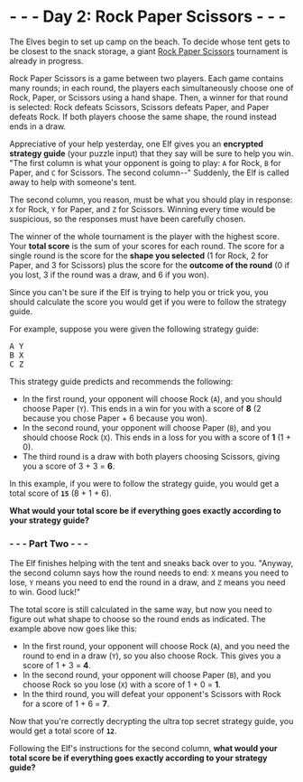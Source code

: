 # - - - Day 2: Rock Paper Scissors - - -

The Elves begin to set up camp on the beach. To decide whose tent gets to be closest to the snack storage, a giant [Rock Paper Scissors](https://en.wikipedia.org/wiki/Rock_paper_scissors) tournament is already in progress.

Rock Paper Scissors is a game between two players. Each game contains many rounds; in each round, the players each simultaneously choose one of Rock, Paper, or Scissors using a hand shape. Then, a winner for that round is selected: Rock defeats Scissors, Scissors defeats Paper, and Paper defeats Rock. If both players choose the same shape, the round instead ends in a draw.

Appreciative of your help yesterday, one Elf gives you an **encrypted strategy guide** (your puzzle input) that they say will be sure to help you win. "The first column is what your opponent is going to play: ``A`` for Rock, ``B`` for Paper, and ``C`` for Scissors. The second column--" Suddenly, the Elf is called away to help with someone's tent.

The second column, you reason, must be what you should play in response: ``X`` for Rock, ``Y`` for Paper, and ``Z`` for Scissors. Winning every time would be suspicious, so the responses must have been carefully chosen.

The winner of the whole tournament is the player with the highest score. Your **total score** is the sum of your scores for each round. The score for a single round is the score for the **shape you selected** (1 for Rock, 2 for Paper, and 3 for Scissors) plus the score for the **outcome of the round** (0 if you lost, 3 if the round was a draw, and 6 if you won).

Since you can't be sure if the Elf is trying to help you or trick you, you should calculate the score you would get if you were to follow the strategy guide.

For example, suppose you were given the following strategy guide:

<pre>
A Y
B X
C Z
</pre>

This strategy guide predicts and recommends the following:

* In the first round, your opponent will choose Rock (``A``), and you should choose Paper (``Y``). This ends in a win for you with a score of **8** (2 because you chose Paper + 6 because you won).
* In the second round, your opponent will choose Paper (``B``), and you should choose Rock (``X``). This ends in a loss for you with a score of **1** (1 + 0).
* The third round is a draw with both players choosing Scissors, giving you a score of 3 + 3 = **6**.

In this example, if you were to follow the strategy guide, you would get a total score of **``15``** (8 + 1 + 6).

**What would your total score be if everything goes exactly according to your strategy guide?**


### - - - Part Two - - -

The Elf finishes helping with the tent and sneaks back over to you. "Anyway, the second column says how the round needs to end: ``X`` means you need to lose, ``Y`` means you need to end the round in a draw, and ``Z`` means you need to win. Good luck!"

The total score is still calculated in the same way, but now you need to figure out what shape to choose so the round ends as indicated. The example above now goes like this:

* In the first round, your opponent will choose Rock (``A``), and you need the round to end in a draw (``Y``), so you also choose Rock. This gives you a score of 1 + 3 = **4**.
* In the second round, your opponent will choose Paper (``B``), and you choose Rock so you lose (``X``) with a score of 1 + 0 = **1**.
* In the third round, you will defeat your opponent's Scissors with Rock for a score of 1 + 6 = **7**.

Now that you're correctly decrypting the ultra top secret strategy guide, you would get a total score of **``12``**.

Following the Elf's instructions for the second column, **what would your total score be if everything goes exactly according to your strategy guide?**

